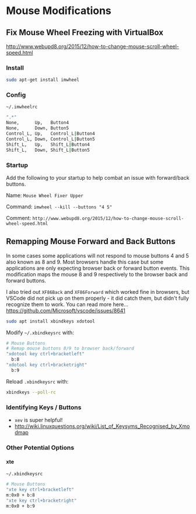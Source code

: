
# Mouse Modifications

## Fix Mouse Wheel Freezing with VirtualBox

http://www.webupd8.org/2015/12/how-to-change-mouse-scroll-wheel-speed.html

### Install

```bash
sudo apt-get install imwheel
```

### Config

`~/.imwheelrc`

```bash
".*"
None,      Up,   Button4
None,      Down, Button5
Control_L, Up,   Control_L|Button4
Control_L, Down, Control_L|Button5
Shift_L,   Up,   Shift_L|Button4
Shift_L,   Down, Shift_L|Button5
```

### Startup

Add the following to your startup to help combat an issue with forward/back buttons.

Name: `Mouse Wheel Fixer Upper`

Command: `imwheel --kill --buttons "4 5"`

Comment: `http://www.webupd8.org/2015/12/how-to-change-mouse-scroll-wheel-speed.html`

## Remapping Mouse Forward and Back Buttons

In some cases some applications will not respond to mouse buttons 4 and 5 also known as 8 and 9. Most browsers handle this case but some applications are only expecting browser back or forward button events. This modification maps the mouse 8 and 9 respectively to the browser back and forward buttons.

I also tried out `XF86Back` and `XF86Forward` which worked fine in browsers, but VSCode did not pick up on them properly - it did catch them, but didn't fully recognize them to work. You can read more here... <https://github.com/Microsoft/vscode/issues/8641>

```bash
sudo apt install xbindkeys xdotool
```

Modify `~/.xbindkeysrc` with:

```bash
# Mouse Buttons
# Remap mouse buttons 8/9 to browser back/forward
"xdotool key ctrl+bracketleft"
  b:8
"xdotool key ctrl+bracketright"
  b:9
```

Reload `.xbindkeysrc` with:

```bash
xbindkeys --poll-rc
```

### Identifying Keys / Buttons

- `xev` is super helpful!
- <http://wiki.linuxquestions.org/wiki/List_of_Keysyms_Recognised_by_Xmodmap>

### Other Potential Options

#### xte

`~/.xbindkeysrc`

```bash
# Mouse Buttons
"xte key ctrl+bracketleft"
m:0x0 + b:8
"xte key ctrl+bracketright"
m:0x0 + b:9
```
